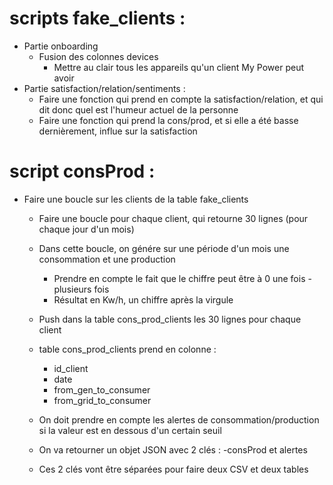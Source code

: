 # scripts fake_clients : 
- Partie onboarding 
    - Fusion des colonnes devices
        - Mettre au clair tous les appareils qu'un client My Power peut avoir
- Partie satisfaction/relation/sentiments : 
    - Faire une fonction qui prend en compte la satisfaction/relation, et qui dit donc quel est 
    l'humeur actuel de la personne 
    - Faire une fonction qui prend la cons/prod, et si elle a été basse dernièrement, influe sur la satisfaction

# script consProd : 
- Faire une boucle sur les clients de la table fake_clients
    - Faire une boucle pour chaque client, qui retourne 30 lignes (pour chaque jour d'un mois)
    - Dans cette boucle, on génére sur une période d'un mois une consommation et une production
        - Prendre en compte le fait que le chiffre peut être à 0 une fois - plusieurs fois 
        - Résultat en Kw/h, un chiffre après la virgule
    - Push dans la table cons_prod_clients les 30 lignes pour chaque client 
    - table cons_prod_clients prend en colonne : 
        - id_client
        - date
        - from_gen_to_consumer
        - from_grid_to_consumer 

    - On doit prendre en compte les alertes de consommation/production si la valeur est en dessous d'un certain seuil
    - On va retourner un objet JSON avec 2 clés : -consProd et alertes 
    - Ces 2 clés vont être séparées pour faire deux CSV et deux tables



